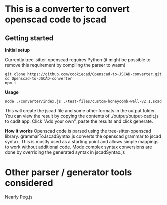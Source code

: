 # This is a converter to convert openscad code to jscad
## Getting started
**Initial setup**

Currently tree-sitter-openscad requires Python (it might be possible to remove this requirement by compiling the parser to wasm)

``` 
git clone https://github.com/cookiecad/Openscad-to-JSCAD-converter.git 
cd Openscad-to-JSCAD-converter
npm i
```
**Usage**
```
node ./converter/index.js ./test-files/custom-honeycomb-wall-v2.1.scad
```

This will create the jscad file and some other formats in the output folder. You can view the result by copying the contents of ./output/output-cadit.js to cadit.app. Click "Add your own", paste the results and click generate.

**How it works**
Openscad code is parsed using the tree-sitter-openscad library.
grammarToJscadSyntax.js converts the openscad grammar to jscad syntax. 
This is mostly used as a starting point and allows simple mappings to work without additional code. Mode complex syntax conversions are done by overriding the generated syntax in jscadSyntax.js

# Other parser / generator tools considered
Nearly
Peg.js